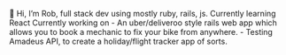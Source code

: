 👋 Hi, I’m Rob, full stack dev using mostly ruby, rails, js.
Currently learning React
Currently working on - An uber/deliveroo style rails web app which allows you to book a mechanic to fix your bike from anywhere.
                     - Testing Amadeus API, to create a holiday/flight tracker app of sorts.
